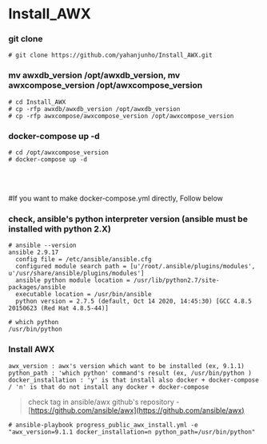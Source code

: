 # Install_AWX

### git clone

```
# git clone https://github.com/yahanjunho/Install_AWX.git
```

  
### mv awxdb_version /opt/awxdb_version, mv awxcompose_version /opt/awxcompose_version

```
# cd Install_AWX
# cp -rfp awxdb/awxdb_version /opt/awxdb_version
# cp -rfp awxcompose/awxcompose_version /opt/awxcompose_version
```


### docker-compose up -d

```
# cd /opt/awxcompose_version
# docker-compose up -d
```
  
<br>
<br>

#If you want to make docker-compose.yml directly, Follow below
### check, ansible's python interpreter version (ansible must be installed with python 2.X)

```
# ansible --version
ansible 2.9.17
  config file = /etc/ansible/ansible.cfg
  configured module search path = [u'/root/.ansible/plugins/modules', u'/usr/share/ansible/plugins/modules']
  ansible python module location = /usr/lib/python2.7/site-packages/ansible
  executable location = /usr/bin/ansible
  python version = 2.7.5 (default, Oct 14 2020, 14:45:30) [GCC 4.8.5 20150623 (Red Hat 4.8.5-44)]
```

```
# which python
/usr/bin/python
```

### Install AWX

```
awx_version : awx's version which want to be installed (ex, 9.1.1)
python_path : 'which python' command's result (ex, /usr/bin/python )
docker_installation : 'y' is that install also docker + docker-compose / 'n' is that do not install any docker + docker-compose
```

> check tag in ansible/awx github's repository - [https://github.com/ansible/awx](https://github.com/ansible/awx)  

```
# ansible-playbook progress_public_awx_install.yml -e "awx_version=9.1.1 docker_installation=n python_path=/usr/bin/python"
```
